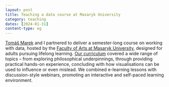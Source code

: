 ```yaml
---
layout: post
title: Teaching a data course at Masaryk University
category: teaching
dates: [2024-01-31]
content-type: eg
---
```


[Tomáš Marek](https://www.marektomas.cz/) and I partnered to deliver a semester-long course on working with data, hosted by the [Faculty of Arts at Masaryk University](https://www.phil.muni.cz/en), designed for adults pursuing lifelong learning. [Our curriculum](https://kisk.phil.muni.cz/kisked/pasivni-kurzy/kisked03) covered a wide range of topics – from exploring philosophical underpinnings, through providing practical hands-on experience, concluding with how visualisations can be used to influence or even mislead. We combined e-learning lessons with discussion-style webinars, promoting an interactive and self-paced learning environment.
